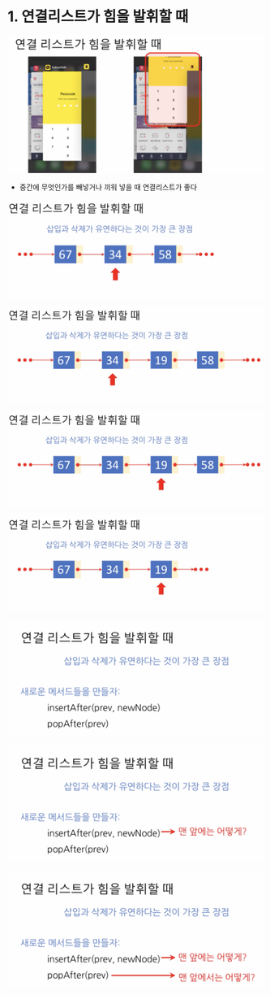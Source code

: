 # 1. 연결리스트가 힘을 발휘할 때

![](../.gitbook/assets/2020-01-16-5.14.45.png)

* 중간에 무엇인가를 빼넣거나 끼워 넣을 때 연결리스트가 좋다

![](../.gitbook/assets/2020-01-16-5.15.47.png)

![](../.gitbook/assets/2020-01-16-5.15.54.png)

![](../.gitbook/assets/2020-01-16-5.16.04.png)

![](../.gitbook/assets/2020-01-16-5.16.08.png)

![](../.gitbook/assets/2020-01-16-5.17.02.png)

![](../.gitbook/assets/2020-01-16-5.17.31.png)

![](../.gitbook/assets/2020-01-16-5.17.39.png)

